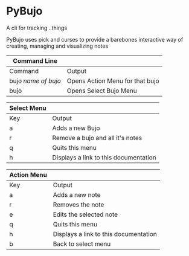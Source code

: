 # PyBujo
 
 A cli for tracking ..things

 PyBujo uses pick and curses to provide a barebones interactive way of creating, managing and visualizing notes

| Command Line        |                                 |
|---------------------|---------------------------------|
| Command             | Output                          |
| bujo *name of bujo* | Opens Action Menu for that bujo |
| bujo                | Opens Select Bujo Menu          |

| Select Menu |                                       |
|-------------|---------------------------------------|
| Key         | Output                                |
| a           | Adds a new Bujo                       |
| r           | Remove a bujo and all it's notes      |
| q           | Quits this menu                       |
| h           | Displays a link to this documentation |

| Action Menu |                                       |
|-------------|---------------------------------------|
| Key         | Output                                |
| a           | Adds a new note                       |
| r           | Removes the note                      |
| e           | Edits the selected note               |
| q           | Quits this menu                       |
| h           | Displays a link to this documentation |
| b           | Back to select menu                   |
